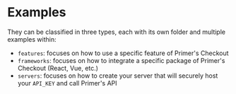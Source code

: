 # Examples

They can be classified in three types, each with its own folder and multiple examples within:

- `features`: focuses on how to use a specific feature of Primer's Checkout
- `frameworks`: focuses on how to integrate a specific package of Primer's Checkout (React, Vue, etc.)
- `servers`: focuses on how to create your server that will securely host your `API_KEY` and call Primer's API
